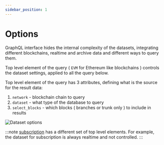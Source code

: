 ```yaml
---
sidebar_position: 1
---
```


# Options

GraphQL interface hides the internal complexity of the datasets, 
integrating different blockchains, realtime and archive data and different ways
to query them. 

Top level element of the query ( ```EVM``` for Ethereum like blockchains ) controls
the dataset settings, applied to all the query below.

Top level element of the query has 3 attributes, defining what is the source for the result data:

1. ```network``` - blockchain chain to query
2. ```dataset``` - what type of the database to query
3. ```select_blocks``` - which blocks ( branches or trunk only ) to include in results


![Dataset options](/img/ide/dataset_options.png)

:::note
[subscription](../subscription/subsciption) has a different set of top level elements. 
For example, the dataset for subscription is always realtime and not controlled.
:::